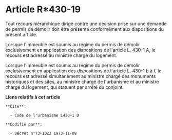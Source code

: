 # Article R*430-19

Tout recours hiérarchique dirigé contre une décision prise sur une demande de permis de démolir doit être présenté
conformément aux dispositions du présent article.

Lorsque l'immeuble est soumis au régime du permis de démolir exclusivement en application des dispositions de l'article L.
430-1 A, le recours est adressé au ministre chargé du logement.

Lorsque l'immeuble est soumis au régime du permis de démolir exclusivement en application des dispositions de l'article L.
430-1 b à f, le recours est adressé simultanément au ministre chargé des monuments historiques et des sites, au ministre
chargé de l'urbanisme et au ministre chargé du logement, qui statuent par arrêté du conjoint.

**Liens relatifs à cet article**

	**Cite**:

	  - Code de l'urbanisme L430-1 D

	**Codifié par**:

	  - Décret n°73-1023 1973-11-08
